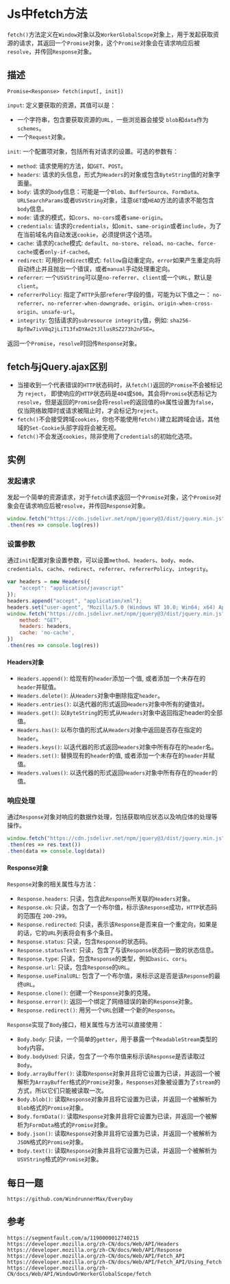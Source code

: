 # Js中fetch方法
`fetch()`方法定义在`Window`对象以及`WorkerGlobalScope`对象上，用于发起获取资源的请求，其返回一个`Promise`对象，这个`Promise`对象会在请求响应后被`resolve`，并传回`Response`对象。

## 描述
`Promise<Response> fetch(input[, init])`  

`input`: 定义要获取的资源，其值可以是：
* 一个字符串，包含要获取资源的`URL`，一些浏览器会接受 `blob`和`data`作为`schemes`。
* 一个`Request`对象。  

`init`: 一个配置项对象，包括所有对请求的设置。可选的参数有：
* `method`: 请求使用的方法，如`GET`、`POST`。
* `headers`: 请求的头信息，形式为`Headers`的对象或包含`ByteString`值的对象字面量。
* `body`: 请求的`body`信息：可能是一个`Blob`、`BufferSource`、`FormData`、`URLSearchParams`或者`USVString`对象，注意`GET`或`HEAD`方法的请求不能包含`body`信息。
* `mode`: 请求的模式，如`cors`、`no-cors`或者`same-origin`。
* `credentials`: 请求的`credentials`，如`omit`、`same-origin`或者`include`，为了在当前域名内自动发送`cookie`，必须提供这个选项。
* `cache`: 请求的`cache`模式: `default`、`no-store`、`reload`、`no-cache`、`force-cache`或者`only-if-cached`。
* `redirect`: 可用的`redirect`模式: `follow`自动重定向，`error`如果产生重定向将自动终止并且抛出一个错误，或者`manual`手动处理重定向。
* `referrer`: 一个`USVString`可以是`no-referrer`、`client`或一个`URL`，默认是 `client`。
* `referrerPolicy`: 指定了`HTTP`头部`referer`字段的值，可能为以下值之一： `no-referrer`、`no-referrer-when-downgrade`、`origin`、`origin-when-cross-origin`、`unsafe-url`。
* `integrity`: 包括请求的`subresource integrity`值，例如: `sha256-BpfBw7ivV8q2jLiT13fxDYAe2tJllusRSZ273h2nFSE=`。

返回一个`Promise`，`resolve`时回传`Response`对象。

## fetch与jQuery.ajax区别
* 当接收到一个代表错误的`HTTP`状态码时，从`fetch()`返回的`Promise`不会被标记为 `reject`， 即使响应的`HTTP`状态码是`404`或`500`。其会将`Promise`状态标记为 `resolve`，但是返回的`Promise`会将`resolve`的返回值的`ok`属性设置为`false`，仅当网络故障时或请求被阻止时，才会标记为`reject`。
* `fetch()`不会接受跨域`cookies`，你也不能使用`fetch()`建立起跨域会话，其他域的`Set-Cookie`头部字段将会被无视。
* `fetch()`不会发送`cookies`，除非使用了`credentials`的初始化选项。

## 实例

### 发起请求
发起一个简单的资源请求，对于`fetch`请求返回一个`Promise`对象，这个`Promise`对象会在请求响应后被`resolve`，并传回`Response`对象。

```javascript
window.fetch("https://cdn.jsdelivr.net/npm/jquery@3/dist/jquery.min.js")
.then(res => console.log(res))
```
### 设置参数

通过`init`配置对象设置参数，可以设置`method`、`headers`、`body`、`mode`、`credentials`、`cache`、`redirect`、`referrer`、`referrerPolicy`、`integrity`。

```javascript
var headers = new Headers({
    "accept": "application/javascript" 
});
headers.append("accept", "application/xml");
headers.set("user-agent", "Mozilla/5.0 (Windows NT 10.0; Win64; x64) AppleWebKit/537.36 (KHTML, like Gecko) Chrome/81.0.4044.92 Safari/537.36");
window.fetch("https://cdn.jsdelivr.net/npm/jquery@3/dist/jquery.min.js", {
    method: "GET",
    headers: headers,
    cache: 'no-cache',
})
.then(res => console.log(res))
```

#### Headers对象
* `Headers.append()`: 给现有的`header`添加一个值, 或者添加一个未存在的`header`并赋值。
* `Headers.delete()`: 从`Headers`对象中删除指定`header`。
* `Headers.entries()`: 以迭代器的形式返回`Headers`对象中所有的键值对。
* `Headers.get()`: 以`ByteString`的形式从`Headers`对象中返回指定header的全部值。
* `Headers.has()`: 以布尔值的形式从`Headers`对象中返回是否存在指定的`header`。
* `Headers.keys()`: 以迭代器的形式返回`Headers`对象中所有存在的`header`名。
* `Headers.set()`: 替换现有的`header`的值, 或者添加一个未存在的`header`并赋值。
* `Headers.values()`: 以迭代器的形式返回`Headers`对象中所有存在的`header`的值。


### 响应处理

通过`Response`对象对响应的数据作处理，包括获取响应状态以及响应体的处理等操作。

```javascript
window.fetch("https://cdn.jsdelivr.net/npm/jquery@3/dist/jquery.min.js")
.then(res => res.text())
.then(data => console.log(data))
```

#### Response对象
`Response`对象的相关属性与方法：
* `Response.headers`: 只读，包含此`Response`所关联的`Headers`对象。
* `Response.ok`: 只读，包含了一个布尔值，标示该`Response`成功，`HTTP`状态码的范围在 `200-299`。
* `Response.redirected`: 只读，表示该`Response`是否来自一个重定向，如果是的话，它的`URL`列表将会有多个条目。
* `Response.status`: 只读，包含`Response`的状态码。
* `Response.statusText`: 只读，包含了与该`Response`状态码一致的状态信息。
* `Response.type`: 只读，包含`Response`的类型，例如`basic`、`cors`。
* `Response.url`: 只读，包含`Response`的`URL`。
* `Response.useFinalURL`: 包含了一个布尔值，来标示这是否是该`Response`的最终`URL`。
* `Response.clone()`: 创建一个`Response`对象的克隆。
* `Response.error()`: 返回一个绑定了网络错误的新的`Response`对象。
* `Response.redirect()`: 用另一个`URL`创建一个新的`Response`。

`Response`实现了`Body`接口，相关属性与方法可以直接使用：
* `Body.body`: 只读，一个简单的`getter`，用于暴露一个`ReadableStream`类型的`body`内容。
* `Body.bodyUsed`: 只读，包含了一个布尔值来标示该`Response`是否读取过`Body`。
* `Body.arrayBuffer()`: 读取`Response`对象并且将它设置为已读，并返回一个被解析为`ArrayBuffer`格式的`Promise`对象，`Responses`对象被设置为了`stream`的方式，所以它们只能被读取一次。
* `Body.blob()`: 
读取`Response`对象并且将它设置为已读，并返回一个被解析为`Blob`格式的`Promise`对象。
* `Body.formData()`: 
读取`Response`对象并且将它设置为已读，并返回一个被解析为`FormData`格式的`Promise`对象。
* `Body.json()`: 
读取`Response`对象并且将它设置为已读，并返回一个被解析为`JSON`格式的`Promise`对象。
* `Body.text()`: 
读取`Response`对象并且将它设置为已读，并返回一个被解析为`USVString`格式的`Promise`对象。



## 每日一题

```
https://github.com/WindrunnerMax/EveryDay
```

## 参考

```
https://segmentfault.com/a/1190000012740215
https://developer.mozilla.org/zh-CN/docs/Web/API/Headers
https://developer.mozilla.org/zh-CN/docs/Web/API/Response
https://developer.mozilla.org/zh-CN/docs/Web/API/Fetch_API
https://developer.mozilla.org/zh-CN/docs/Web/API/Fetch_API/Using_Fetch
https://developer.mozilla.org/zh-CN/docs/Web/API/WindowOrWorkerGlobalScope/fetch
```
